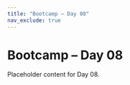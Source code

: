 ```yaml
---
title: "Bootcamp – Day 08"
nav_exclude: true
---
```


# Bootcamp – Day 08

Placeholder content for Day 08.
